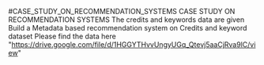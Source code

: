 #CASE_STUDY_ON_RECOMMENDATION_SYSTEMS
CASE STUDY ON RECOMMENDATION SYSTEMS The credits and keywords data are given Build a Metadata based recommendation system on Credits and keyword dataset Please find the data here "https://drive.google.com/file/d/1HGGYTHvvUngyUGq_Qtevj5aaCjRva9lC/view"
